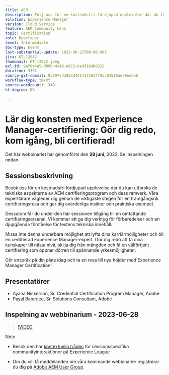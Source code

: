 ```yaml
---
title: AEM
description: Följ oss för en kostnadsfri fördjupad upplevelse där du får utforska de tekniska aspekterna av AEM certifieringsprogram och dess ramverk. Våra expertinstruktörer vägleder dig genom de viktigaste stegen för en framgångsrik certifieringsresa och ger dig ovärderliga insikter och praktiska exempel. Genom att delta i den här sessionen får du dessutom tillgång till en omfattande certifieringsarsenal. Vi ger dig verktygslådan för förberedelser och en djupgående förståelse för provets tekniska innehåll.Missa inte denna underbara möjlighet att lyfta dina karriärmöjligheter och bli en certifierad Experience Manager-expert. Gör dig redo att ta dina färdigheter till en högre nivå, skilj dig från tävlingen och få en välförtjänt certifiering som öppnar för spännande yrkesmöjligheter.Gör din infallsvinkel idag och ta en resa till nya höjder med Experience Manager-certifiering!
solution: Experience Manager
version: Cloud Service
feature: AEM Community Lens
topic: Certification
role: Developer
level: Intermediate
doc-type: Event
last-substantial-update: 2023-06-22T00:00:00Z
jira: KT-13542
thumbnail: KT-13542.jpeg
exl-id: 9af6a4e5-d090-4c49-a972-6a3d164b8315
duration: 3332
source-git-commit: 9a297cda953d4414131657f9ac84580aea0eabeb
workflow-type: tm+mt
source-wordcount: '348'
ht-degree: 0%

---
```


# Lär dig konsten med Experience Manager-certifiering: Gör dig redo, kom igång, bli certifierad!

Det här webbinariet har genomförts den **28 juni**, 2023. Se inspelningen nedan.

## Sessionsbeskrivning

Besök oss för en kostnadsfri fördjupad upplevelse där du kan utforska de tekniska aspekterna av AEM certifieringsprogram och dess ramverk. Våra expertlärare vägleder dig genom de viktigaste stegen för en framgångsrik certifieringsresa och ger dig ovärderliga insikter och praktiska exempel.

Dessutom får du under den här sessionen tillgång till en omfattande certifieringsarsenal. Vi kommer att ge dig verktyg för förberedelser och en djupgående förståelse för testens tekniska innehåll.

Missa inte denna underbara möjlighet att lyfta dina karriärmöjligheter och bli en certifierad Experience Manager-expert. Gör dig redo att ta dina kunskaper till nästa nivå, skilja dig från mängden och få en välförtjänt certifiering som öppnar dörren till spännande yrkesmöjligheter.

Gör anspråk på din plats idag och ta en resa till nya höjder med Experience Manager Certification!

## Presentatörer

* Ayana Nickerson, Sr. Credential Certification Program Manager, Adobe
* Payal Banerjee, Sr. Solutions Consultant, Adobe

## Inspelning av webbinarium - 2023-06-28

>[!VIDEO](https://video.tv.adobe.com/v/3421028)

>[!NOTE]
>
>* Besök den här [kontextuella tråden](https://adobe.ly/3p2CmbA) för sessionsspecifika communityinteraktioner på Experience League
>
>* Om du vill få meddelanden om våra kommande webbinarier registrerar du dig på [Adobe AEM User Group](https://aem-augs.adobe.com/).
